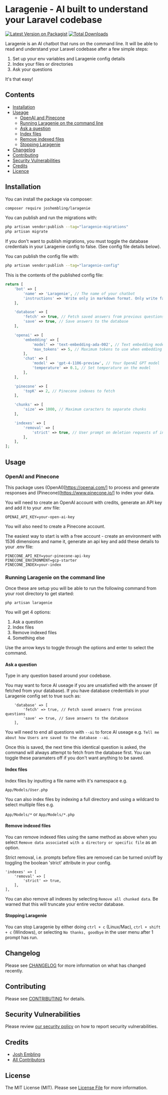 # Laragenie - AI built to understand your Laravel codebase

[![Latest Version on Packagist](https://img.shields.io/packagist/v/joshembling/laragenie.svg?style=flat-square)](https://packagist.org/packages/joshembling/laragenie)
[![Total Downloads](https://img.shields.io/packagist/dt/joshembling/laragenie.svg?style=flat-square)](https://packagist.org/packages/joshembling/laragenie)

Laragenie is an AI chatbot that runs on the command line. It will be able to read and understand your Laravel codebase after a few simple steps: 

1. Set up your env variables and Laragenie config details
2. Index your files or directories
3. Ask your questions

It's that easy!

## Contents

-   [Installation](#installation)
-   [Useage](#usage)
    -   [OpenAI and Pinecone](#openai-and-pinecone)
    -   [Running Laragenie on the command line](#running-laragenie-on-the-command-line)
    -   [Ask a question](#ask-a-question)
    -   [Index files](#index-files)
    -   [Remove indexed files](#remove-indexed-files)
    -   [Stopping Laragenie](#stopping-laragenie)
- [Changelog](#changelog)
- [Contributing](#contributing)
- [Security Vulnerabilities](#security-vulnerabilities)
- [Credits](#credits)
- [Licence](#license)

## Installation

You can install the package via composer:

```bash
composer require joshembling/laragenie
```

You can publish and run the migrations with:

```bash
php artisan vendor:publish --tag="laragenie-migrations"
php artisan migrate
```

If you don't want to publish migrations, you must toggle the database credentials in your Laragenie config to false. (See config file details below).

You can publish the config file with:

```bash
php artisan vendor:publish --tag="laragenie-config"
```

This is the contents of the published config file:

```php
return [
    'bot' => [
        'name' => 'Laragenie', // The name of your chatbot
        'instructions' => 'Write only in markdown format. Only write factual data that can be pulled from indexed chunks.', // The chatbot instructions
    ],

    'database' => [
        'fetch' => true, // Fetch saved answers from previous questions
        'save' => true, // Save answers to the database
    ],

    'openai' => [
        'embedding' => [
            'model' => 'text-embedding-ada-002', // Text embedding model (OpenAI)
            'max_tokens' => 5, // Maximum tokens to use when embedding
        ],
        'chat' => [
            'model' => 'gpt-4-1106-preview', // Your OpenAI GPT model
            'temperature' => 0.1, // Set temperature on the model
        ],
    ],

    'pinecone' => [
        'topK' => 2, // Pinecone indexes to fetch
    ],

    'chunks' => [
        'size' => 1000, // Maximum caracters to separate chunks
    ],

    'indexes' => [
        'removal' => [
            'strict' => true, // User prompt on deletion requests of indexes
        ],
    ],
];
```

## Usage

### OpenAI and Pinecone

This package uses (OpenAI)[https://openai.com/] to process and generate responses and (Pinecone)[https://www.pinecone.io/] to index your data. 

You will need to create an OpenAI account with credits, generate an API key and add it to your .env file:
```
OPENAI_API_KEY=your-open-ai-key
```

You will also need to create a Pinecone account. 

The easiest way to start is with a free account - create an environment with 1536 dimensions and name it, generate an api key and add these details to your .env file:
```
PINECONE_API_KEY=your-pinecone-api-key
PINECONE_ENVIRONMENT=gcp-starter
PINECONE_INDEX=your-index
```

### Running Laragenie on the command line

Once these are setup you will be able to run the following command from your root directory to get started:

```
php artisan laragenie
```

You will get 4 options:

1. Ask a question
2. Index files
3. Remove indexed files
4. Something else

Use the arrow keys to toggle through the options and enter to select the command.

#### Ask a question

Type in any question based around your codebase. 

You may want to force AI useage if you are unsatisfied with the answer (if fetched from your database). If you have database credentials in your Laragenie config set to true such as:

```
    'database' => [
        'fetch' => true, // Fetch saved answers from previous questions
        'save' => true, // Save answers to the database
    ],
```

You will need to end all questions with `--ai` to force AI useage e.g. `Tell me about how Users are saved to the database --ai`.

Once this is saved, the next time this identical question is asked, the command will always attempt to fetch from the database first. You can toggle these paramaters off if you don't want anything to be saved. 

#### Index files

Index files by inputting a file name with it's namespace e.g.

`App/Models/User.php`

You can also index files by indexing a full directory and using a wildcard to select multiple files e.g.

`App/Models/*` or `App/Models/*.php`

#### Remove indexed files

You can remove indexed files using the same method as above when you select `Remove data associated with a directory or specific file` as an option.

Strict removal, i.e. prompts before files are removed can be turned on/off by toggling the boolean 'strict' attribute in your config.

```
'indexes' => [
    'removal' => [
        'strict' => true,
    ],
],
```

You can also remove all indexes by selecting `Remove all chunked data`. Be warned that this will truncate your entire vector database.

#### Stopping Laragenie

You can stop Laragenie by either doing `ctrl + c` (Linux/Mac), `ctrl + shift + c` (Windows), or selecting `No thanks, goodbye` in the user menu after 1 prompt has run.

## Changelog

Please see [CHANGELOG](CHANGELOG.md) for more information on what has changed recently.

## Contributing

Please see [CONTRIBUTING](CONTRIBUTING.md) for details.

## Security Vulnerabilities

Please review [our security policy](../../security/policy) on how to report security vulnerabilities.

## Credits

- [Josh Embling](https://github.com/joshembling)
- [All Contributors](../../contributors)

## License

The MIT License (MIT). Please see [License File](LICENSE.md) for more information.

